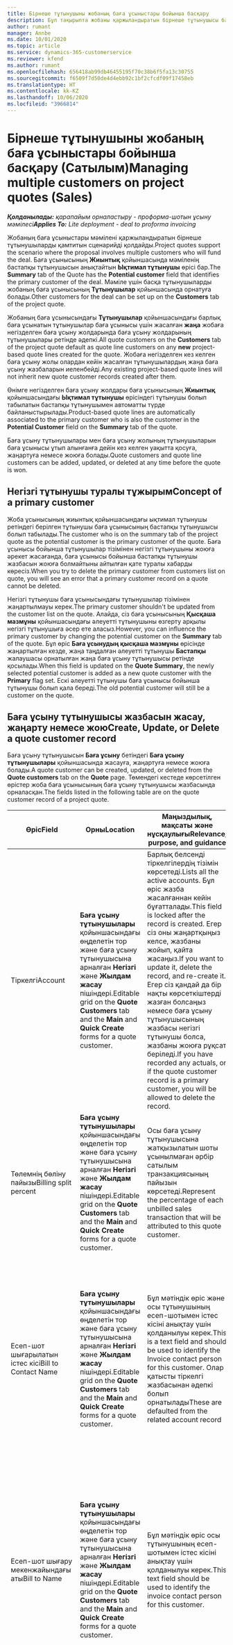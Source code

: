 ```yaml
---
title: Бірнеше тұтынушыны жобаның баға ұсыныстары бойынша басқару
description: Бұл тақырыпта жобаны қаржыландыратын бірнеше тұтынушысы бар баға ұсыныстарымен жұмыс туралы ақпарат берілген. (Sales)
author: rumant
manager: Annbe
ms.date: 10/01/2020
ms.topic: article
ms.service: dynamics-365-customerservice
ms.reviewer: kfend
ms.author: rumant
ms.openlocfilehash: 656418ab99db46455195f70c38b6f5fa13c30755
ms.sourcegitcommit: f6509f7d50de4d4ebb92c1bf2cfcdf09f17458eb
ms.translationtype: HT
ms.contentlocale: kk-KZ
ms.lasthandoff: 10/06/2020
ms.locfileid: "3966814"
---
```

# <a name="managing-multiple-customers-on-project-quotes-sales"></a><span data-ttu-id="0be0a-104">Бірнеше тұтынушыны жобаның баға ұсыныстары бойынша басқару (Сатылым)</span><span class="sxs-lookup"><span data-stu-id="0be0a-104">Managing multiple customers on project quotes (Sales)</span></span>

<span data-ttu-id="0be0a-105">_**Қолданылады:** қарапайым орналастыру - проформа-шотын ұсыну мәмілесі_</span><span class="sxs-lookup"><span data-stu-id="0be0a-105">_**Applies To:** Lite deployment - deal to proforma invoicing_</span></span>

<span data-ttu-id="0be0a-106">Жобаның баға ұсыныстары мәмілені қаржыландыратын бірнеше тұтынушыларды қамтитын сценарийді қолдайды.</span><span class="sxs-lookup"><span data-stu-id="0be0a-106">Project quotes support the scenario where the proposal involves multiple customers who will fund the deal.</span></span> <span data-ttu-id="0be0a-107">Баға ұсынысының **Жиынтық** қойыншасында мәміленің бастапқы тұтынушысын анықтайтын **Ықтимал тұтынушы** өрісі бар.</span><span class="sxs-lookup"><span data-stu-id="0be0a-107">The **Summary** tab of the Quote has the **Potential customer** field that identifies the primary customer of the deal.</span></span> <span data-ttu-id="0be0a-108">Мәміле үшін басқа тұтынушыларды жобаның баға ұсынысының **Тұтынушылар** қойыншасында орнатуға болады.</span><span class="sxs-lookup"><span data-stu-id="0be0a-108">Other customers for the deal can be set up on the **Customers** tab of the project quote.</span></span>

<span data-ttu-id="0be0a-109">Жобаның баға ұсынысындағы **Тұтынушылар** қойыншасындағы барлық баға ұсынатын тұтынушылар баға ұсынысы үшін жасалған **жаңа** жобаға негізделген баға ұсыну жолдарында баға ұсыну жолдарының тұтынушылары ретінде әдепкі.</span><span class="sxs-lookup"><span data-stu-id="0be0a-109">All quote customers on the **Customers** tab of the project quote default as quote line customers on any **new** project-based quote lines created for the quote.</span></span> <span data-ttu-id="0be0a-110">Жобаға негізделген кез келген баға ұсыну жолы олардан кейін жасалған тұтынушылардың жаңа баға ұсыну жазбаларын иеленбейді.</span><span class="sxs-lookup"><span data-stu-id="0be0a-110">Any existing project-based quote lines will not inherit new quote customer records created after them.</span></span>

<span data-ttu-id="0be0a-111">Өнімге негізделген баға ұсыну жолдары баға ұсынысының **Жиынтық** қойыншасындағы **Ықтимал тұтынушы** өрісіндегі тұтынушы болып табылатын бастапқы тұтынушымен автоматты түрде байланыстырылады.</span><span class="sxs-lookup"><span data-stu-id="0be0a-111">Product-based quote lines are automatically associated to the primary customer who is also the customer in the **Potential Customer** field on the **Summary** tab of the quote.</span></span>

<span data-ttu-id="0be0a-112">Баға ұсыну тұтынушылары мен баға ұсыну жолының тұтынушыларын баға ұсынысы ұтып алынғанға дейін кез келген уақытта қосуға, жаңартуға немесе жоюға болады.</span><span class="sxs-lookup"><span data-stu-id="0be0a-112">Quote customers and quote line customers can be added, updated, or deleted at any time before the quote is won.</span></span>

## <a name="concept-of-a-primary-customer"></a><span data-ttu-id="0be0a-113">Негізгі тұтынушы туралы тұжырым</span><span class="sxs-lookup"><span data-stu-id="0be0a-113">Concept of a primary customer</span></span>

<span data-ttu-id="0be0a-114">Жоба ұсынысының жиынтық қойыншасындағы ықтимал тұтынушы ретіндегі берілген тұтынушы баға ұсынысының бастапқы тұтынушысы болып табылады.</span><span class="sxs-lookup"><span data-stu-id="0be0a-114">The customer who is on the summary tab of the project quote as the potential customer is the primary customer of the quote.</span></span> <span data-ttu-id="0be0a-115">Баға ұсынысы бойынша тұтынушылар тізімінен негізгі тұтынушыны жоюға әрекет жасағанда, баға ұсынысы бойынша бастапқы тұтынушы жазбасын жоюға болмайтыны айтылған қате туралы хабарды көресіз.</span><span class="sxs-lookup"><span data-stu-id="0be0a-115">When you try to delete the primary customer from customers list on quote, you will see an error that a primary customer record on a quote cannot be deleted.</span></span>

<span data-ttu-id="0be0a-116">Негізгі тұтынушы баға ұсынысындағы тұтынушылар тізімінен жаңартылмауы керек.</span><span class="sxs-lookup"><span data-stu-id="0be0a-116">The primary customer shouldn't be updated from the customer list on the quote.</span></span> <span data-ttu-id="0be0a-117">Алайда, сіз баға ұсынысының **Қысқаша мазмұны** қойыншасындағы әлеуетті тұтынушыны өзгерту арқылы негізгі тұтынушыға әсер ете аласыз.</span><span class="sxs-lookup"><span data-stu-id="0be0a-117">However, you can influence the primary customer by changing the potential customer on the **Summary** tab of the quote.</span></span> <span data-ttu-id="0be0a-118">Бұл өріс **Баға ұсынудың қысқаша мазмұны** өрісінде жаңартылған кезде, жаңа таңдалған әлеуетті тұтынушы **Бастапқы** жалаушасы орнатылған жаңа баға ұсыну тұтынушысы ретінде қосылады.</span><span class="sxs-lookup"><span data-stu-id="0be0a-118">When this field is updated on the **Quote Summary**, the newly selected potential customer is added as a new quote customer with the **Primary** flag set.</span></span> <span data-ttu-id="0be0a-119">Ескі әлеуетті тұтынушы баға ұсынысы бойынша тұтынушы болып қала береді.</span><span class="sxs-lookup"><span data-stu-id="0be0a-119">The old potential customer will still be a customer on the quote.</span></span>

## <a name="create-update-or-delete-a-quote-customer-record"></a><span data-ttu-id="0be0a-120">Баға ұсыну тұтынушысы жазбасын жасау, жаңарту немесе жою</span><span class="sxs-lookup"><span data-stu-id="0be0a-120">Create, Update, or Delete a quote customer record</span></span>

<span data-ttu-id="0be0a-121">Баға ұсыну тұтынушысын **Баға ұсыну** бетіндегі **Баға ұсыну тұтынушылары** қойыншасында жасауға, жаңартуға немесе жоюға болады.</span><span class="sxs-lookup"><span data-stu-id="0be0a-121">A quote customer can be created, updated, or deleted from the **Quote customers** tab on the **Quote** page.</span></span> <span data-ttu-id="0be0a-122">Төмендегі кестеде көрсетілген өрістер жоба баға ұсынысының баға ұсыну тұтынушысы жазбасында орналасқан.</span><span class="sxs-lookup"><span data-stu-id="0be0a-122">The fields listed in the following table are on the quote customer record of a project quote.</span></span>

| <span data-ttu-id="0be0a-123">**Өріс**</span><span class="sxs-lookup"><span data-stu-id="0be0a-123">**Field**</span></span> | <span data-ttu-id="0be0a-124">**Орны**</span><span class="sxs-lookup"><span data-stu-id="0be0a-124">**Location**</span></span> | <span data-ttu-id="0be0a-125">**Маңыздылық, мақсаты және нұсқаулығы**</span><span class="sxs-lookup"><span data-stu-id="0be0a-125">**Relevance, purpose, and guidance**</span></span> | <span data-ttu-id="0be0a-126">**Төменгі әсер**</span><span class="sxs-lookup"><span data-stu-id="0be0a-126">**Downstream impact**</span></span> |
| --- | --- | --- | --- |
| <span data-ttu-id="0be0a-127">Тіркелгі</span><span class="sxs-lookup"><span data-stu-id="0be0a-127">Account</span></span> | <span data-ttu-id="0be0a-128">**Баға ұсыну тұтынушылары** қойыншасындағы өңделетін тор және баға ұсыну тұтынушысына арналған **Негізгі** және **Жылдам жасау** пішіндері.</span><span class="sxs-lookup"><span data-stu-id="0be0a-128">Editable grid on the **Quote Customers** tab and the **Main** and **Quick Create** forms for a quote customer.</span></span> | <span data-ttu-id="0be0a-129">Барлық белсенді тіркелгілердің тізімін көрсетеді.</span><span class="sxs-lookup"><span data-stu-id="0be0a-129">Lists all the active accounts.</span></span> <span data-ttu-id="0be0a-130">Бұл өріс жазба жасалғаннан кейін бұғатталады.</span><span class="sxs-lookup"><span data-stu-id="0be0a-130">This field is locked after the record is created.</span></span> <span data-ttu-id="0be0a-131">Егер сіз оны жаңартқыңыз келсе, жазбаны жойып, қайта жасаңыз.</span><span class="sxs-lookup"><span data-stu-id="0be0a-131">If you want to update it, delete the record, and re-create it.</span></span> <span data-ttu-id="0be0a-132">Егер сіз қандай да бір нақты көрсеткіштерді жазған болсаңыз немесе баға ұсыну тұтынушысының жазбасы негізгі тұтынушы болса, жазбаны жоюға рұқсат беріледі.</span><span class="sxs-lookup"><span data-stu-id="0be0a-132">If you have recorded any actuals, or if the quote customer record is a primary customer, you will be allowed to delete the record.</span></span> | <span data-ttu-id="0be0a-133">Баға ұсыну жолы жасалған кезде, баға ұсыну тұтынушылары баға ұсыну жолының тұтынушыларына көшіріледі.</span><span class="sxs-lookup"><span data-stu-id="0be0a-133">Quote customers are copied over as quote line customers when a quote line is created.</span></span> <span data-ttu-id="0be0a-134">Баға ұсынысы ұтып алынған кезде, баға ұсыну тұтынушылары жобаның келісім-шарт тұтынушыларына көшіріледі.</span><span class="sxs-lookup"><span data-stu-id="0be0a-134">Quote customers are also copied over to the project contract customers when a quote is won.</span></span> |
| <span data-ttu-id="0be0a-135">Төлемнің бөліну пайызы</span><span class="sxs-lookup"><span data-stu-id="0be0a-135">Billing split percent</span></span> | <span data-ttu-id="0be0a-136">**Баға ұсыну тұтынушылары** қойыншасындағы өңделетін тор және баға ұсыну тұтынушысына арналған **Негізгі** және **Жылдам жасау** пішіндері.</span><span class="sxs-lookup"><span data-stu-id="0be0a-136">Editable grid on the **Quote Customers** tab and the **Main** and **Quick Create** forms for a quote customer.</span></span> | <span data-ttu-id="0be0a-137">Осы баға ұсыну тұтынушысына жатқызылатын шоты ұсынылмаған әрбір сатылым транзакциясының пайызын көрсетеді.</span><span class="sxs-lookup"><span data-stu-id="0be0a-137">Represent the percentage of each unbilled sales transaction that will be attributed to this quote customer.</span></span> | <span data-ttu-id="0be0a-138">Жаңа баға ұсыну жолдарына және жоба бойынша келісім-шарт тұтынушыларына көшірілді.</span><span class="sxs-lookup"><span data-stu-id="0be0a-138">Copied over to new quote lines and to project contract customers.</span></span> |
| <span data-ttu-id="0be0a-139">Есеп-шот шығарылатын істес кісі</span><span class="sxs-lookup"><span data-stu-id="0be0a-139">Bill to Contact Name</span></span> | <span data-ttu-id="0be0a-140">**Баға ұсыну тұтынушылары** қойыншасындағы өңделетін тор және баға ұсыну тұтынушысына арналған **Негізгі** және **Жылдам жасау** пішіндері.</span><span class="sxs-lookup"><span data-stu-id="0be0a-140">Editable grid on the **Quote Customers** tab and the **Main** and **Quick Create** forms for a quote customer.</span></span> | <span data-ttu-id="0be0a-141">Бұл мәтіндік өріс және осы тұтынушының есеп-шотымен істес кісіні анықтау үшін қолданылуы керек.</span><span class="sxs-lookup"><span data-stu-id="0be0a-141">This is a text field and should be used to identify the Invoice contact person for this customer.</span></span> <span data-ttu-id="0be0a-142">Олар қатысты тіркелгі жазбасынан әдепкі болып орнатылады</span><span class="sxs-lookup"><span data-stu-id="0be0a-142">These are defaulted from the related account record</span></span> | <span data-ttu-id="0be0a-143">Баға ұсынысы ұтып алынған кезде және өз кезегінде осы тұтынушы үшін жасалған есеп-шоттағы "Есеп-шот шығарылатын істес кісі" өрісіне жоба келісім-шартының тұтынушыларына көшірілді.</span><span class="sxs-lookup"><span data-stu-id="0be0a-143">Copied over to project contract customers when a Quote is won and in turn to the Bill to Contract name field on the Invoice that is generated for this customer.</span></span> |
| <span data-ttu-id="0be0a-144">Есеп-шот шығару мекенжайындағы аты</span><span class="sxs-lookup"><span data-stu-id="0be0a-144">Bill to Name</span></span> | <span data-ttu-id="0be0a-145">**Баға ұсыну тұтынушылары** қойыншасындағы өңделетін тор және баға ұсыну тұтынушысына арналған **Негізгі** және **Жылдам жасау** пішіндері.</span><span class="sxs-lookup"><span data-stu-id="0be0a-145">Editable grid on the **Quote Customers** tab and the **Main** and **Quick Create** forms for a quote customer.</span></span> | <span data-ttu-id="0be0a-146">Бұл мәтіндік өріс осы тұтынушының есеп-шотымен істес кісіні анықтау үшін қолданылуы керек.</span><span class="sxs-lookup"><span data-stu-id="0be0a-146">This text field should be used to identify the invoice contact person for this customer.</span></span> | <span data-ttu-id="0be0a-147">Баға ұсынысы ұтып алынған кезде және өз кезегінде осы тұтынушы үшін жасалған есеп-шоттағы **Есеп-шот шығарылатын істес кісі** өрісіне жоба келісім-шартының тұтынушыларына көшірілді.</span><span class="sxs-lookup"><span data-stu-id="0be0a-147">Copied to the project contract customers when a quote is won and in turn to the **Bill to Contract Name** field on the invoice that is generated for this customer.</span></span> |
| <span data-ttu-id="0be0a-148">Төлем шарттары</span><span class="sxs-lookup"><span data-stu-id="0be0a-148">Payment Terms</span></span> | <span data-ttu-id="0be0a-149">**Баға ұсыну тұтынушылары** қойыншасындағы өңделетін тор және баға ұсыну тұтынушысына арналған **Негізгі** және **Жылдам жасау** пішіндері.</span><span class="sxs-lookup"><span data-stu-id="0be0a-149">Editable grid on the **Quote Customers** tab and the **Main** and **Quick Create** forms for a quote customer.</span></span> | <span data-ttu-id="0be0a-150">Бұл тиісті тіркелгі жазбасынан әдепкі мәнге ие параметрлер жиыны.</span><span class="sxs-lookup"><span data-stu-id="0be0a-150">This is an option set with values that default from the related account record.</span></span> | <span data-ttu-id="0be0a-151">Баға ұсынысы ұтып алынған кезде және өз кезегінде осы тұтынушы үшін жасалған есеп-шоттағы **Есеп-шот шығарылатын істес кісі** өрісіне жоба келісім-шартының тұтынушыларына көшірілді.</span><span class="sxs-lookup"><span data-stu-id="0be0a-151">Copied to the project contract customers when a quote is won and in turn, to the **Bill to Contract Name** field on the invoice that is generated for this customer,</span></span> |
| <span data-ttu-id="0be0a-152">Дөңгелектеу</span><span class="sxs-lookup"><span data-stu-id="0be0a-152">Is Rounding</span></span> | <span data-ttu-id="0be0a-153">**Баға ұсыну тұтынушылары** қойыншасындағы өңделетін тор және баға ұсыну тұтынушысына арналған **Негізгі** және **Жылдам жасау** пішіндері.</span><span class="sxs-lookup"><span data-stu-id="0be0a-153">Editable grid on the **Quote Customers** tab and the **Main** and **Quick Create** forms for a quote customer.</span></span> | <span data-ttu-id="0be0a-154">Бұл тұтынушы осы келісім бойынша әдепкі дөңгелектеу тұтынушысы екенін көрсетеді.</span><span class="sxs-lookup"><span data-stu-id="0be0a-154">Indicates if this customer is a default rounding customer for this deal.</span></span> | <span data-ttu-id="0be0a-155">Баға ұсынысы ұтқан кезде, жоба бойынша келісімшарт тұтынушыларына көшірілген.</span><span class="sxs-lookup"><span data-stu-id="0be0a-155">Copied to the project contract customers when a quote is won.</span></span> |
| <span data-ttu-id="0be0a-156">Асырмау шегі</span><span class="sxs-lookup"><span data-stu-id="0be0a-156">Not-to-exceed limit</span></span> | <span data-ttu-id="0be0a-157">**Баға ұсыну тұтынушылары** қойыншасындағы өңделетін тор және баға ұсыну тұтынушысына арналған **Негізгі** және **Жылдам жасау** пішіндері.</span><span class="sxs-lookup"><span data-stu-id="0be0a-157">Editable grid on the **Quote Customers** tab and the **Main** and **Quick Create** forms for a quote customer.</span></span> | <span data-ttu-id="0be0a-158">Осы әрекеттесу үшін бұл тұтынушыға шот-фактура жасалатын жалпы соманың келісілген лимиті немесе шегі бар-жоғын көрсетеді</span><span class="sxs-lookup"><span data-stu-id="0be0a-158">Indicates if there is a negotiated limit or cap to the overall amount that will be invoiced to this customer for this engagement</span></span> | <span data-ttu-id="0be0a-159">Баға ұсынысы ұтқан кезде, жоба бойынша келісімшарт тұтынушыларына көшірілген.</span><span class="sxs-lookup"><span data-stu-id="0be0a-159">Copied to the project contract customers when a quote is won.</span></span> |

## <a name="editing-billing-split-percentages"></a><span data-ttu-id="0be0a-160">Төлемнің бөліну пайызын өңдеу</span><span class="sxs-lookup"><span data-stu-id="0be0a-160">Editing billing split percentages</span></span>

<span data-ttu-id="0be0a-161">Ішкі торды өңдеу тәжірибесін пайдалану арқылы төлемнің бөліну пайызын өңдеуге болады.</span><span class="sxs-lookup"><span data-stu-id="0be0a-161">You can edit the billing split percentages by using the in-line grid edit experience.</span></span> <span data-ttu-id="0be0a-162">Төлемнің бөліну пайызы барлығы 100% -ды құрамағанда, қате пайда болады.</span><span class="sxs-lookup"><span data-stu-id="0be0a-162">When the billing split percentages don't total 100%, an error will occur.</span></span> <span data-ttu-id="0be0a-163">Төлемнің бөліну пайызын жаңартқаннан кейін, қатені жою үшін бетті жаңартыңыз.</span><span class="sxs-lookup"><span data-stu-id="0be0a-163">After you update the billing split percentages, refresh the page to remove the error.</span></span>

<span data-ttu-id="0be0a-164">Сіз сонымен қатар баға ұсыну тұтынушыларының ішкі торында **Біркелкі тарату** пәрменін таңдай аласыз.</span><span class="sxs-lookup"><span data-stu-id="0be0a-164">You can also try selecting **Evenly Distribute** on the quote customers' sub-grid.</span></span> <span data-ttu-id="0be0a-165">Бұл әрекет барлық баға ұсыну тұтынушыларына төлемді бөледі.</span><span class="sxs-lookup"><span data-stu-id="0be0a-165">This action allocates billing splits to all quote customers.</span></span> <span data-ttu-id="0be0a-166">Егер дөңгелектеу коэффициенті болса, ол дөңгелектеу тұтынушысына қосылады.</span><span class="sxs-lookup"><span data-stu-id="0be0a-166">If there is any rounding factor, that will be added to the rounding customer.</span></span> <span data-ttu-id="0be0a-167">Баға ұсыну тұтынушыларының бірі әрдайым дөңгелектеу тұтынушысы ретінде белгіленеді.</span><span class="sxs-lookup"><span data-stu-id="0be0a-167">One of the quote customers is always tagged as the rounding customer.</span></span> <span data-ttu-id="0be0a-168">бұл баға ұсыну тұтынушысы жазбасында **Иә** күйіне орнатылған **Дөңгелектеу** жалаушасына ие екенін білдіреді.</span><span class="sxs-lookup"><span data-stu-id="0be0a-168">this means that the quote customer record has the **Rounding** flag set to **Yes**.</span></span> <span data-ttu-id="0be0a-169">Әдетте бұл баға ұсынысының негізгі тұтынушысы болып табылады, бірақ оны өзгертуге болады.</span><span class="sxs-lookup"><span data-stu-id="0be0a-169">Typically this is the primary customer of the quote, but that can be changed.</span></span>
